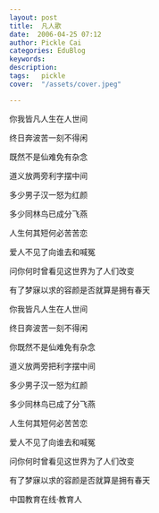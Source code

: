 ```yaml
---
layout: post  
title:  凡人歌  
date:  2006-04-25 07:12  
author: Pickle Cai  
categories: EduBlog  
keywords: 
description:   
tags:	pickle   
cover:  "/assets/cover.jpeg"  

---  
```

    
你我皆凡人生在人世间

终日奔波苦一刻不得闲

既然不是仙难免有杂念

道义放两旁利字摆中间

多少男子汉一怒为红颜

多少同林鸟已成分飞燕

人生何其短何必苦苦恋

爱人不见了向谁去和喊冤

问你何时曾看见这世界为了人们改变

有了梦寐以求的容颜是否就算是拥有春天



你我皆凡人生在人世间

终日奔波苦一刻不得闲

你既然不是仙难免有杂念

道义放两旁把利字摆中间

多少男子汉一怒为红颜

多少同林鸟已成了分飞燕

人生何其短何必苦苦恋

爱人不见了向谁去和喊冤

问你何时曾看见这世界为了人们改变

有了梦寐以求的容颜是否就算是拥有春天



		    
 中国教育在线·教育人

